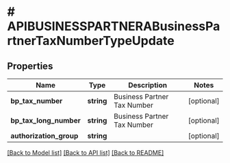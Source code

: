 # # APIBUSINESSPARTNERABusinessPartnerTaxNumberTypeUpdate

## Properties

Name | Type | Description | Notes
------------ | ------------- | ------------- | -------------
**bp_tax_number** | **string** | Business Partner Tax Number | [optional]
**bp_tax_long_number** | **string** | Business Partner Tax Number | [optional]
**authorization_group** | **string** |  | [optional]

[[Back to Model list]](../../README.md#models) [[Back to API list]](../../README.md#endpoints) [[Back to README]](../../README.md)
